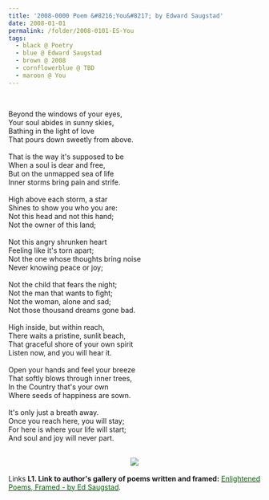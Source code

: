 ```yaml
---
title: '2008-0000 Poem &#8216;You&#8217; by Edward Saugstad'
date: 2008-01-01
permalink: /folder/2008-0101-ES-You
tags:
  - black @ Poetry
  - blue @ Edward Saugstad
  - brown @ 2008
  - cornflowerblue @ TBD
  - maroon @ You
---
```


<br>

<p>
Beyond the windows of your eyes,<br>
Your soul abides in sunny skies,<br>
Bathing in the light of love<br>
That pours down sweetly from above.<br>
<br>
That is the way it's supposed to be<br>
When a soul is dear and free,<br>
But on the unmapped sea of life<br>
Inner storms bring pain and strife.<br>
<br>
High above each storm, a star<br>
Shines to show you who you are:<br>
Not this head and not this hand;<br>
Not the owner of this land;<br>
<br>
Not this angry shrunken heart<br>
Feeling like it's torn apart;<br>
Not the one whose thoughts bring noise<br>
Never knowing peace or joy;<br>
<br>
Not the child that fears the night;<br>
Not the man that wants to fight;<br>
Not the woman, alone and sad;<br>
Not those thousand dreams gone bad.<br>
<br>
High inside, but within reach,<br>
There waits a pristine, sunlit beach,<br>
That graceful shore of your own spirit<br>
Listen now, and you will hear it.<br>
<br>
Open your hands and feel your breeze<br>
That softly blows through inner trees,<br>
In the Country that's your own<br>
Where seeds of happiness are sown.<br>
<br>
It's only just a breath away.<br>
Once you reach here, you will stay;<br>
For here is where your life will start;<br>
And soul and joy will never part.<br>
</p>

<br>

<div style="text-align: center"><img src="/images/2008-0000_Poem_'You'_by_Edward_Saugstad.jpg" /></div>

<br>

<wave-list>
<list-title color="DarkSeaGreen" width="25">Links</list-title>
  <list-item color="BlanchedAlmond"  width="285"><b> L1. Link to author's gallery of poems written and framed:</b> <a href="https://imageevent.com/sahaja/art/enlightenedpoemsframedbyedsaugstad"><font color="DarkGreen">Enlightened Poems, Framed - by Ed Saugstad</font></a>. </list-item>
</wave-list>